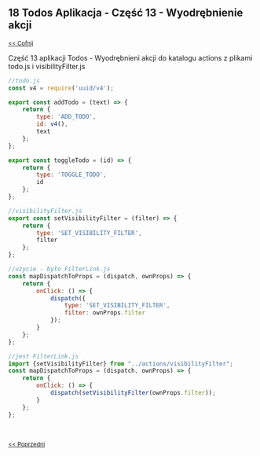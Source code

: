 ## 18 Todos Aplikacja - Część 13 - Wyodrębnienie akcji
<sub>[<< Cofnij](https://github.com/donatuss/Redux-Start-Egghead/blob/master/README.md)</sub><br/>

Część 13 aplikacji Todos - Wyodrębnieni akcji do katalogu actions z plikami todo.js i visibilityFilter.js        

```javascript
//todo.js
const v4 = require('uuid/v4');

export const addTodo = (text) => {
    return {
        type: 'ADD_TODO',
        id: v4(),
        text
    };
};

export const toggleTodo = (id) => {
    return {
        type: 'TOGGLE_TODO',
        id
    };
};

//visibilityFilter.js
export const setVisibilityFilter = (filter) => {
    return {
        type: 'SET_VISIBILITY_FILTER',
        filter
    };
};
```

```javascript
//użycie - było FilterLink.js
const mapDispatchToProps = (dispatch, ownProps) => {
    return {
        onClick: () => {
            dispatch({
                type: 'SET_VISIBILITY_FILTER',
                filter: ownProps.filter
            });
        }
    };
};

//jest FilterLink.js
import {setVisibilityFilter} from "../actions/visibilityFilter";
const mapDispatchToProps = (dispatch, ownProps) => {
    return {
        onClick: () => {
            dispatch(setVisibilityFilter(ownProps.filter));
        }
    };
};

```

 <br/>
 
 <sub>[<< Poprzedni](https://github.com/donatuss/Redux-Start-Egghead/blob/master/17-todoapps-react-redux-connect-3/README.md)
 </sub>